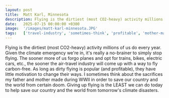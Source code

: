 ```yaml
---
layout: post
title:  Matt Karl, Minnesota
description: Flying is the dirtiest (most CO2-heavy) activity millions of us do every year. Given the climate emergency we're in, it's really a no-brainer to simpl...
date:   2025-07-15 00:00:00 +0300
image:  '/images/matt-karl-minnesota.JPG'
tags:   ['travel-industry', 'sometimes-think', 'profitable', 'mother-made', 'little-motivation', 'fly-carbon', 'every-year', 'etc']
---
```

Flying is the dirtiest (most CO2-heavy) activity millions of us do every year. Given the climate emergency we're in, it's really a no-brainer to simply stop flying. The sooner more of us forgo planes and opt for trains, bikes, electric cars, etc., the sooner the air-travel industry will come up with a way to fly carbon-free. As long as dirty flying is popular (and profitable), they have little motivation to change their ways. I sometimes think about the sacrifices my father and mother made during WWII in order to save our country and the world from certain doom. Giving up flying is the LEAST we can do today to help save our country and the world from tomorrow's climate disasters.

